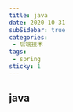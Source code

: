 ```yaml
---
title: java
date: 2020-10-31
subSidebar: true
categories:
 - 后端技术
tags:
 - spring
sticky: 1 
---
```

## java